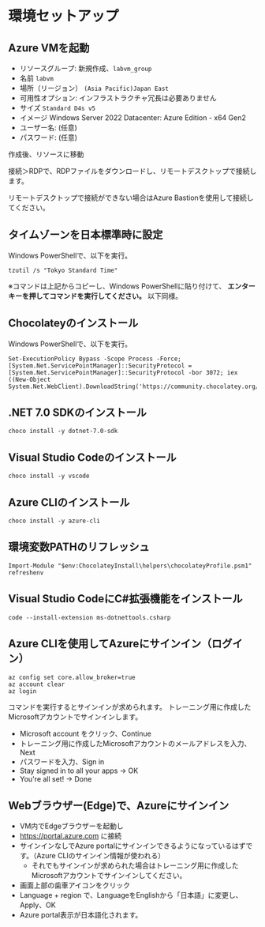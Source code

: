 # 環境セットアップ

## Azure VMを起動

- リソースグループ: 新規作成、`labvm_group`
- 名前 `labvm`
- 場所（リージョン） `(Asia Pacific)Japan East`
- 可用性オプション: インフラストラクチャ冗長は必要ありません
- サイズ `Standard D4s v5`
- イメージ Windows Server 2022 Datacenter: Azure Edition - x64 Gen2
- ユーザー名: (任意)
- パスワード: (任意)

作成後、リソースに移動

接続＞RDPで、RDPファイルをダウンロードし、リモートデスクトップで接続します。

リモートデスクトップで接続ができない場合はAzure Bastionを使用して接続してください。

## タイムゾーンを日本標準時に設定

Windows PowerShellで、以下を実行。

```
tzutil /s "Tokyo Standard Time"
```

※コマンドは上記からコピーし、Windows PowerShellに貼り付けて、 **エンターキーを押してコマンドを実行してください。** 以下同様。

## Chocolateyのインストール

Windows PowerShellで、以下を実行。

```
Set-ExecutionPolicy Bypass -Scope Process -Force; [System.Net.ServicePointManager]::SecurityProtocol = [System.Net.ServicePointManager]::SecurityProtocol -bor 3072; iex ((New-Object System.Net.WebClient).DownloadString('https://community.chocolatey.org/install.ps1'))
```

## .NET 7.0 SDKのインストール

```
choco install -y dotnet-7.0-sdk
```

## Visual Studio Codeのインストール

```
choco install -y vscode
```

## Azure CLIのインストール

```
choco install -y azure-cli
```

## 環境変数PATHのリフレッシュ

```
Import-Module "$env:ChocolateyInstall\helpers\chocolateyProfile.psm1"
refreshenv
```

## Visual Studio CodeにC#拡張機能をインストール

```
code --install-extension ms-dotnettools.csharp
```

## Azure CLIを使用してAzureにサインイン（ログイン）

```
az config set core.allow_broker=true
az account clear
az login
```

コマンドを実行するとサインインが求められます。
トレーニング用に作成したMicrosoftアカウントでサインインします。

- Microsoft account をクリック、Continue
- トレーニング用に作成したMicrosoftアカウントのメールアドレスを入力、Next
- パスワードを入力、Sign in
- Stay signed in to all your apps → OK
- You're all set! → Done

## Webブラウザー(Edge)で、Azureにサインイン

- VM内でEdgeブラウザーを起動し
- https://portal.azure.com に接続
- サインインなしでAzure portalにサインインできるようになっているはずです。（Azure CLIのサインイン情報が使われる）
  - それでもサインインが求められた場合はトレーニング用に作成したMicrosoftアカウントでサインインしてください。
- 画面上部の歯車アイコンをクリック
- Language + region で、LanguageをEnglishから「日本語」に変更し、Apply、OK
- Azure portal表示が日本語化されます。

